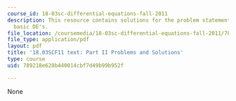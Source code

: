 ```yaml
---
course_id: 18-03sc-differential-equations-fall-2011
description: This resource contains solutions for the problem statements related to
  basic DE's.
file_location: /coursemedia/18-03sc-differential-equations-fall-2011/789218e628b440014cbf7d49b99b952f_MIT18_03SCF11_ps1_II_s1s.pdf
file_type: application/pdf
layout: pdf
title: '18.03SCF11 text: Part II Problems and Solutions'
type: course
uid: 789218e628b440014cbf7d49b99b952f

---
```

None
